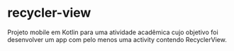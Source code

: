 # recycler-view
Projeto mobile em Kotlin para uma atividade acadêmica cujo objetivo foi desenvolver um app com pelo menos uma activity contendo RecyclerView.
